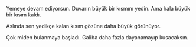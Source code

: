 Yemeye devam ediyorsun. Duvarın büyük bir kısmını yedin. Ama hala büyük bir kısım kaldı.

Aslında sen yedikçe kalan kısım gözüne daha büyük görünüyor.

Çok miden bulanmaya başladı. Galiba daha fazla dayanamayıp kusacaksın.

 